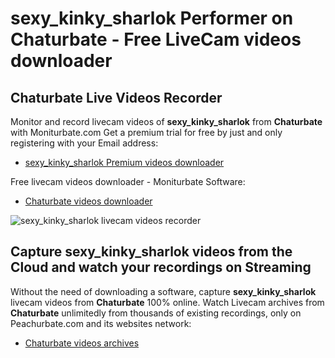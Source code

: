 # sexy_kinky_sharlok Performer on Chaturbate - Free LiveCam videos downloader

## Chaturbate Live Videos Recorder

Monitor and record livecam videos of **sexy_kinky_sharlok** from **Chaturbate** with Moniturbate.com
Get a premium trial for free by just and only registering with your Email address:
* [sexy_kinky_sharlok Premium videos downloader](https://moniturbate.com/request-demo-licence-key.html)

Free livecam videos downloader - Moniturbate Software:
* [Chaturbate videos downloader](https://moniturbate.com/moniturbate-download-software.html)

![sexy_kinky_sharlok livecam videos recorder](https://peachurnet.com/templates/moniturbate-software.png)


## Capture sexy_kinky_sharlok videos from the Cloud and watch your recordings on Streaming

Without the need of downloading a software, capture **sexy_kinky_sharlok** livecam videos from **Chaturbate** 100% online.
Watch Livecam archives from **Chaturbate** unlimitedly from thousands of existing recordings, only on Peachurbate.com and its websites network:
* [Chaturbate videos archives](https://peachurnet.com/)